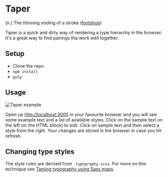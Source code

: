 # Taper

(n.) The thinning ending of a stroke ([fontshop](https://www.fontshop.com/glossary#taper))

Taper is a quick and dirty way of rendering a type hierarchy in the browser. It's a great way to find pairings tha work well together.

## Setup

* Clone the repo
* `npm install`
* `gulp`

## Usage

![Taper example](https://raw.github.com/wearefriday/taper/master/screencast.gif)

Open up <http://localhost:3000> in your favourite browser and you will see some example text and a list of available styles. Click on the sample text on the left (or the HTML block) to edit. Click on sample text and then select a style from the right. Your changes are stored in the browser in case you hit refresh.

## Changing type styles

The style rules are derived from `_typography.scss`. For more on this technique see [Taming typography using Sass maps](http://nick-dunn.co.uk/blog/taming-typography-using-sass-maps/).
